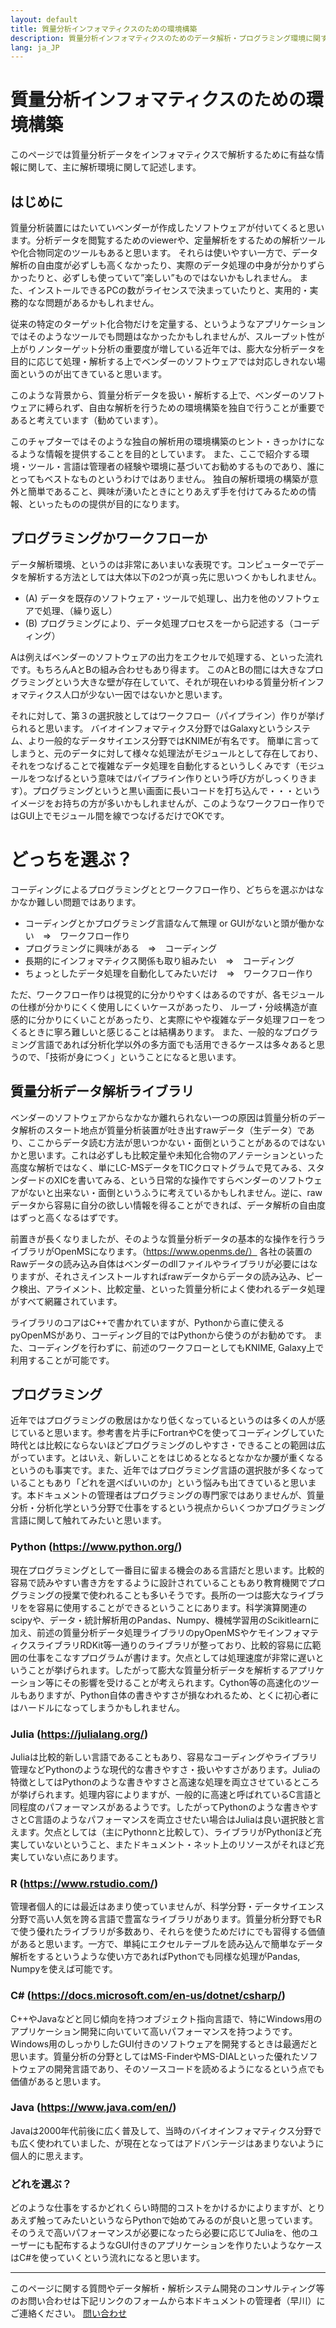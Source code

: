 ```yaml
---
layout: default
title: 質量分析インフォマティクスのための環境構築
description: 質量分析インフォマティクスのためのデータ解析・プログラミング環境に関する解説
lang: ja_JP
---
```



# 質量分析インフォマティクスのための環境構築

このページでは質量分析データをインフォマティクスで解析するために有益な情報に関して、主に解析環境に関して記述します。



## はじめに
質量分析装置にはたいていベンダーが作成したソフトウェアが付いてくると思います。分析データを閲覧するためのviewerや、定量解析をするための解析ツールや化合物同定のツールもあると思います。
それらは使いやすい一方で、データ解析の自由度が必ずしも高くなかったり、実際のデータ処理の中身が分かりずらかったりと、必ずしも使っていて”楽しい”ものではないかもしれません。
また、インストールできるPCの数がライセンスで決まっていたりと、実用的・実務的なな問題があるかもしれません。

従来の特定のターゲット化合物だけを定量する、というようなアプリケーションではそのようなツールでも問題はなかったかもしれませんが、スループット性が上がりノンターゲット分析の重要度が増している近年では、膨大な分析データを目的に応じて処理・解析する上でベンダーのソフトウェアでは対応しきれない場面というのが出てきていると思います。

このような背景から、質量分析データを扱い・解析する上で、ベンダーのソフトウェアに縛られず、自由な解析を行うための環境構築を独自で行うことが重要であると考えています（勧めています）。

このチャプターではそのような独自の解析用の環境構築のヒント・きっかけになるような情報を提供することを目的としています。
また、ここで紹介する環境・ツール・言語は管理者の経験や環境に基づいてお勧めするものであり、誰にとってもベストなものというわけではありません。
独自の解析環境の構築が意外と簡単であること、興味が湧いたときにとりあえず手を付けてみるための情報、といったものの提供が目的になります。


## プログラミングかワークフローか
データ解析環境、というのは非常にあいまいな表現です。コンピューターでデータを解析する方法としては大体以下の2つが真っ先に思いつくかもしれません。

- (A) データを既存のソフトウェア・ツールで処理し、出力を他のソフトウェアで処理、（繰り返し）
- (B) プログラミングにより、データ処理プロセスを一から記述する（コーディング）

Aは例えばベンダーのソフトウェアの出力をエクセルで処理する、といった流れです。もちろんAとBの組み合わせもあり得ます。
このAとBの間には大きなプログラミングという大きな壁が存在していて、それが現在いわゆる質量分析インフォマティクス人口が少ない一因ではないかと思います。

それに対して、第３の選択肢としてはワークフロー（パイプライン）作りが挙げられると思います。
バイオインフォマティクス分野ではGalaxyというシステム、より一般的なデータサイエンス分野ではKNIMEが有名です。
簡単に言ってしまうと、元のデータに対して様々な処理法がモジュールとして存在しており、それをつなげることで複雑なデータ処理を自動化するというしくみです（モジュールをつなげるという意味ではパイプライン作りという呼び方がしっくりきます）。プログラミングというと黒い画面に長いコードを打ち込んで・・・というイメージをお持ちの方が多いかもしれませんが、このようなワークフロー作りではGUI上でモジュール間を線でつなげるだけでOKです。

# どっちを選ぶ？
コーディングによるプログラミングととワークフロー作り、どちらを選ぶかはなかなか難しい問題ではあります。

- コーディングとかプログラミング言語なんて無理 or GUIがないと頭が働かない　=>　ワークフロー作り 
- プログラミングに興味がある　=>　コーディング 
- 長期的にインフォマティクス関係も取り組みたい　=>　コーディング
- ちょっとしたデータ処理を自動化してみたいだけ　=>　ワークフロー作り 

ただ、ワークフロー作りは視覚的に分かりやすくはあるのですが、各モジュールの仕様が分かりにくく使用しにくいケースがあったり、
ループ・分岐構造が直感的に分かりにくいことがあったり、と実際にやや複雑なデータ処理フローをつくるときに寧ろ難しいと感じることは結構あります。
また、一般的なプログラミング言語であれば分析化学以外の多方面でも活用できるケースは多々あると思うので、「技術が身につく」ということになると思います。


## 質量分析データ解析ライブラリ
ベンダーのソフトウェアからなかなか離れられない一つの原因は質量分析のデータ解析のスタート地点が質量分析装置が吐き出すrawデータ（生データ）であり、ここからデータ読む方法が思いつかない・面倒ということがあるのではないかと思います。これは必ずしも比較定量や未知化合物のアノテーションといった高度な解析ではなく、単にLC-MSデータをTICクロマトグラムで見てみる、スタンダードのXICを書いてみる、という日常的な操作ですらベンダーのソフトウェアがないと出来ない・面倒というふうに考えているかもしれません。逆に、rawデータから容易に自分の欲しい情報を得ることができれば、データ解析の自由度はずっと高くなるはずです。

前置きが長くなりましたが、そのような質量分析データの基本的な操作を行うライブラリがOpenMSになります。（https://www.openms.de/）
各社の装置のRawデータの読み込み自体はベンダーのdllファイルやライブラリが必要にはなりますが、それさえインストールすればrawデータからデータの読み込み、ピーク検出、アライメント、比較定量、といった質量分析によく使われるデータ処理がすべて網羅されています。

ライブラリのコアはC++で書かれていますが、Pythonから直に使えるpyOpenMSがあり、コーディング目的ではPythonから使うのがお勧めです。
また、コーディングを行わずに、前述のワークフローとしてもKNIME, Galaxy上で利用することが可能です。


## プログラミング
近年ではプログラミングの敷居はかなり低くなっているというのは多くの人が感じていると思います。参考書を片手にFortranやCを使ってコーディングしていた時代とは比較にならないほどプログラミングのしやすさ・できることの範囲は広がっています。とはいえ、新しいことをはじめるとなるとなかなか腰が重くなるというのも事実です。また、近年ではプログラミング言語の選択肢が多くなっていることもあり「どれを選べばいいのか」という悩みも出てきていると思います。本ドキュメントの管理者はプログラミングの専門家ではありませんが、質量分析・分析化学という分野で仕事をするという視点からいくつかプログラミング言語に関して触れてみたいと思います。

### Python (https://www.python.org/)
現在プログラミングとして一番目に留まる機会のある言語だと思います。比較的容易で読みやすい書き方をするように設計されていることもあり教育機関でプログラミングの授業で使われることも多いそうです。長所の一つは膨大なライブラリをを容易に使用することができるということにあります。科学演算関連のscipyや、データ・統計解析用のPandas、Numpy、機械学習用のScikitlearnに加え、前述の質量分析データ処理ライブラリのpyOpenMSやケモインフォマティクスライブラリRDKit等一通りのライブラリが整っており、比較的容易に広範囲の仕事をこなすプログラムが書けます。欠点としては処理速度が非常に遅いということが挙げられます。したがって膨大な質量分析データを解析するアプリケーション等にその影響を受けることが考えられます。Cython等の高速化のツールもありますが、Python自体の書きやすさが損なわれるため、とくに初心者にはハードルになってしまうかもしれません。

### Julia (https://julialang.org/)
Juliaは比較的新しい言語であることもあり、容易なコーディングやライブラリ管理などPythonのような現代的な書きやすさ・扱いやすさがあります。Juliaの特徴としてはPythonのような書きやすさと高速な処理を両立させているところが挙げられます。処理内容によりますが、一般的に高速と呼ばれているC言語と同程度のパフォーマンスがあるようです。したがってPythonのような書きやすさとC言語のようなパフォーマンスを両立させたい場合はJuliaは良い選択肢と言えます。欠点としては（主にPythonnと比較して）、ライブラリがPythonほど充実していないということ、またドキュメント・ネット上のリソースがそれほど充実していない点にあります。

### R (https://www.rstudio.com/)
管理者個人的には最近はあまり使っていませんが、科学分野・データサイエンス分野で高い人気を誇る言語で豊富なライブラリがあります。質量分析分野でもRで使う優れたライブラリが多数あり、それらを使うためだけにでも習得する価値があると思います。一方で、単純にエクセルテーブルを読み込んで簡単なデータ解析をするというような使い方であればPythonでも同様な処理がPandas, Numpyを使えば可能です。

### C# (https://docs.microsoft.com/en-us/dotnet/csharp/)
C++やJavaなどと同じ傾向を持つオブジェクト指向言語で、特にWindows用のアプリケーション開発に向いていて高いパフォーマンスを持つようです。Windows用のしっかりしたGUI付きのソフトウェアを開発するときは最適だと思います。質量分析の分野としてはMS-FinderやMS-DIALといった優れたソフトウェアの開発言語であり、そのソースコードを読めるようになるという点でも価値があると思います。

### Java (https://www.java.com/en/)
Javaは2000年代前後に広く普及して、当時のバイオインフォマティクス分野でも広く使われていました、が現在となってはアドバンテージはあまりないように個人的に思えます。


### どれを選ぶ？
どのような仕事をするかどれくらい時間的コストをかけるかによりますが、とりあえず触ってみたいというならPythonで始めてみるのが良いと思っています。そのうえで高いパフォーマンスが必要になったら必要に応じてJuliaを、他のユーザーにも配布するようなGUI付きのアプリケーションを作りたいようなケースはC#を使っていくという流れになると思います。



---
このページに関する質問やデータ解析・解析システム開発のコンサルティング等のお問い合わせは下記リンクのフォームから本ドキュメントの管理者（早川）にご連絡ください。
[問い合わせ](https://docs.google.com/forms/d/e/1FAIpQLSe6AOt0oZvLJeJqJulQ3PcHuT05Lmu0SMUHUM82rRntMgCNmw/viewform?usp=pp_url)
